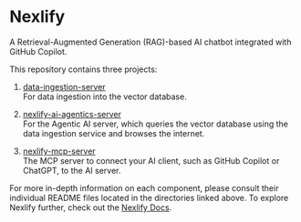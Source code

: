 # Nexlify
A Retrieval-Augmented Generation (RAG)-based AI chatbot integrated with GitHub Copilot.

This repository contains three projects:

1. [data-ingestion-server](./data-ingestion-server/README.md)  
   For data ingestion into the vector database.

2. [nexlify-ai-agentics-server](./nexlify-ai-agentics-server/README.md)  
   For the Agentic AI server, which queries the vector database using the data ingestion service and browses the internet.

3. [nexlify-mcp-server](./nexlify-mcp-server/README.md)  
   The MCP server to connect your AI client, such as GitHub Copilot or ChatGPT, to the AI server.

For more in-depth information on each component, please consult their individual README files located in the directories linked above. To explore Nexlify further, check out the [Nexlify Docs](docs/README.md).